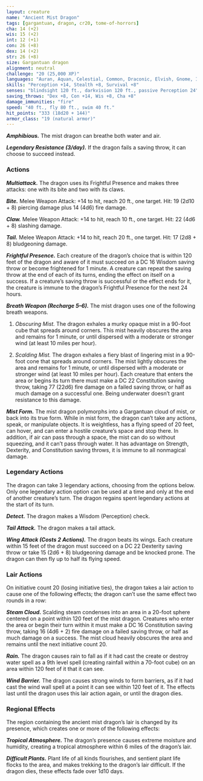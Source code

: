 ```yaml
---
layout: creature
name: "Ancient Mist Dragon"
tags: [gargantuan, dragon, cr20, tome-of-horrors]
cha: 14 (+2)
wis: 15 (+2)
int: 12 (+1)
con: 26 (+8)
dex: 14 (+2)
str: 26 (+8)
size: Gargantuan dragon
alignment: neutral
challenge: "20 (25,000 XP)"
languages: "Auran, Aquan, Celestial, Common, Draconic, Elvish, Gnome, Ignan, Sylvan"
skills: "Perception +14, Stealth +8, Survival +8"
senses: "blindsight 120 ft., darkvision 120 ft., passive Perception 24"
saving_throws: "Dex +8, Con +14, Wis +8, Cha +8"
damage_immunities: "fire"
speed: "40 ft., fly 80 ft., swim 40 ft."
hit_points: "333 (18d20 + 144)"
armor_class: "19 (natural armor)"
---
```


***Amphibious.*** The mist dragon can breathe both water and air.

***Legendary Resistance (3/day).*** If the dragon fails a saving throw, it can
choose to succeed instead.

### Actions

***Multiattack.*** The dragon uses its Frightful Presence and makes three
attacks: one with its bite and two with its claws.

***Bite.*** Melee Weapon Attack: +14 to hit, reach 20 ft., one target. Hit:
19 (2d10 + 8) piercing damage plus 14 (4d6) fire damage.

***Claw.*** Melee Weapon Attack: +14 to hit, reach 10 ft., one target.
Hit: 22 (4d6 + 8) slashing damage.

***Tail.*** Melee Weapon Attack: +14 to hit, reach 20 ft., one target.
Hit: 17 (2d8 + 8) bludgeoning damage.

***Frightful Presence.*** Each creature of the dragon’s choice that
is within 120 feet of the dragon and aware of it must succeed
on a DC 16 Wisdom saving throw or become frightened for 1
minute. A creature can repeat the saving throw at the end of
each of its turns, ending the effect on itself on a success. If a
creature’s saving throw is successful or the effect ends for it,
the creature is immune to the dragon’s Frightful Presence for the
next 24 hours.

***Breath Weapon (Recharge 5–6).*** The mist dragon uses one of the
following breath weapons.

1. <i>Obscuring Mist.</i> The dragon exhales a murky opaque mist in a 90-foot
cube that spreads around corners. This mist heavily obscures the area and
remains for 1 minute, or until dispersed with a moderate or stronger wind
(at least 10 miles per hour).

2. <i>Scalding Mist.</i> The dragon exhales a fiery blast of lingering mist in
a 90-foot cone that spreads around corners. The mist lightly obscures
the area and remains for 1 minute, or until dispersed with a moderate or
stronger wind (at least 10 miles per hour). Each creature that enters the
area or begins its turn there must make a DC 22 Constitution saving throw,
taking 77 (22d6) fire damage on a failed saving throw, or half as much
damage on a successful one. Being underwater doesn’t grant resistance
to this damage.

***Mist Form.*** The mist dragon polymorphs into a Gargantuan cloud of
mist, or back into its true form. While in mist form, the dragon can’t take
any actions, speak, or manipulate objects. It is weightless, has a flying
speed of 20 feet, can hover, and can enter a hostile creature’s space and
stop there. In addition, if air can pass through a space, the mist can do so
without squeezing, and it can’t pass through water. It has advantage on
Strength, Dexterity, and Constitution saving throws, it is immune to all
nonmagical damage.

### Legendary Actions

The dragon can take 3 legendary actions, choosing from the options
below. Only one legendary action option can be used at a time and only
at the end of another creature’s turn. The dragon regains spent legendary
actions at the start of its turn.

***Detect.*** The dragon makes a Wisdom (Perception) check.

***Tail Attack.*** The dragon makes a tail attack.

***Wing Attack (Costs 2 Actions).*** The dragon beats its wings. Each
creature within 15 feet of the dragon must succeed on a DC 22 Dexterity
saving throw or take 15 (2d6 + 8) bludgeoning damage and be knocked
prone. The dragon can then fly up to half its flying speed.

### Lair Actions

On initiative count 20 (losing initiative ties), the dragon takes a lair
action to cause one of the following effects; the dragon can’t use the same
effect two rounds in a row:

***Steam Cloud.*** Scalding steam condenses into an area in a 20-foot sphere
centered on a point within 120 feet of the mist dragon. Creatures who
enter the area or begin their turn within it must make a DC 16 Constitution
saving throw, taking 16 (4d6 + 2) fire damage on a failed saving throw, or
half as much damage on a success. The mist cloud heavily obscures the
area and remains until the next initiative count 20.

***Rain.*** The dragon causes rain to fall as if it had cast the create or destroy
water spell as a 9th level spell (creating rainfall within a 70-foot cube) on
an area within 120 feet of it that it can see.

***Wind Barrier.*** The dragon causes strong winds to form barriers, as if
it had cast the wind wall spell at a point it can see within 120 feet of it.
The effects last until the dragon uses this lair action again, or until the
dragon dies.

### Regional Effects

The region containing the ancient mist dragon’s lair is changed by its
presence, which creates one or more of the following effects:

***Tropical Atmosphere.*** The dragon’s presence causes extreme moisture
and humidity, creating a tropical atmosphere within 6 miles of the dragon’s
lair.

***Difficult Plants.*** Plant life of all kinds flourishes, and sentient plant life
flocks to the area, and makes trekking to the dragon’s lair difficult.
If the dragon dies, these effects fade over 1d10 days.
